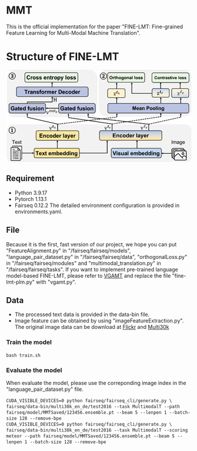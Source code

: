 # MMT

This is the official implementation for the paper "FINE-LMT: Fine-grained Feature Learning
for Multi-Modal Machine Translation".

# Structure of FINE-LMT
![image](modelstructure.PNG)

## Requirement
- Python  3.9.17
- Pytorch 1.13.1
- Fairseq 0.12.2
The detailed environment configuration is provided in environments.yaml.

## File 
Because it is the first, fast version of our project, we hope you can put "FeatureAlignment.py" in "/fairseq/fairseq/models", "language_pair_dataset.py" in "/fairseq/fairseq/data", "orthogonalLoss.py" in "/fairseq/fairseq/modules" and "multimodal_translation.py" in "/fairseq/fairseq/tasks".
If you want to implement pre-trained language model-based FINE-LMT, please refer to [VGAMT]([https://www.statmt.org/wmt17/multimodal-task.html](https://github.com/MatthieuFP/VGAMT)) and replace the file "fine-lmt-plm.py" with "vgamt.py".

## Data
- The processed text data is provided in the data-bin file.
- Image feature can be obtained by using "imageFeatureExtraction.py". The original image data can be download at [Flickr](https://www.statmt.org/wmt17/multimodal-task.html) and [Multi30k](https://github.com/multi30k/dataset)

### Train the model
```
bash train.sh
```

### Evaluate the model
When evaluate the model, please use the correponding image index in the "language_pair_dataset.py" file.
```
CUDA_VISIBLE_DEVICES=0 python fairseq/fairseq_cli/generate.py \
fairseq/data-bin/multi30k_en_de/test2016 --task MultimodalT --path fairseq/model/MMTSaved/123456.ensemble.pt --beam 5 --lenpen 1 --batch-size 128 --remove-bpe
CUDA_VISIBLE_DEVICES=0 python fairseq/fairseq_cli/generate.py \
fairseq/data-bin/multi30k_en_de/test2016 --task MultimodalT --scoring meteor --path fairseq/model/MMTSaved/123456.ensemble.pt --beam 5 --lenpen 1 --batch-size 128 --remove-bpe
```
